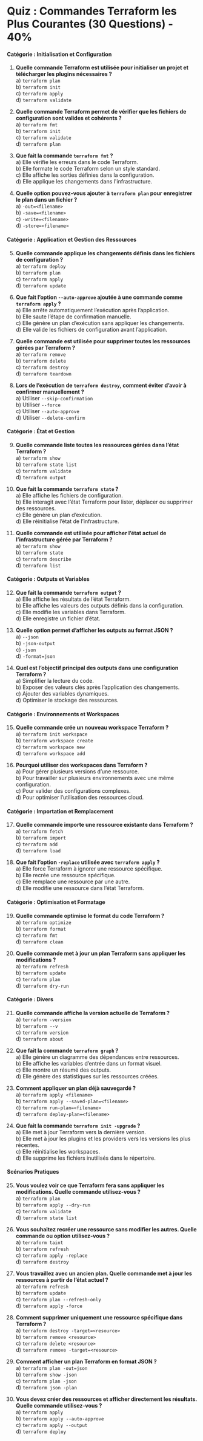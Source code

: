 # Quiz : Commandes Terraform les Plus Courantes (30 Questions) - 40%

#### **Catégorie : Initialisation et Configuration**

1. **Quelle commande Terraform est utilisée pour initialiser un projet et télécharger les plugins nécessaires ?**  
   a) `terraform plan`  
   b) `terraform init`  
   c) `terraform apply`  
   d) `terraform validate`

2. **Quelle commande Terraform permet de vérifier que les fichiers de configuration sont valides et cohérents ?**  
   a) `terraform fmt`  
   b) `terraform init`  
   c) `terraform validate`  
   d) `terraform plan`

3. **Que fait la commande `terraform fmt` ?**  
   a) Elle vérifie les erreurs dans le code Terraform.  
   b) Elle formate le code Terraform selon un style standard.  
   c) Elle affiche les sorties définies dans la configuration.  
   d) Elle applique les changements dans l'infrastructure.

4. **Quelle option pouvez-vous ajouter à `terraform plan` pour enregistrer le plan dans un fichier ?**  
   a) `-out=<filename>`  
   b) `-save=<filename>`  
   c) `-write=<filename>`  
   d) `-store=<filename>`

#### **Catégorie : Application et Gestion des Ressources**

5. **Quelle commande applique les changements définis dans les fichiers de configuration ?**  
   a) `terraform deploy`  
   b) `terraform plan`  
   c) `terraform apply`  
   d) `terraform update`

6. **Que fait l’option `--auto-approve` ajoutée à une commande comme `terraform apply` ?**  
   a) Elle arrête automatiquement l’exécution après l’application.  
   b) Elle saute l’étape de confirmation manuelle.  
   c) Elle génère un plan d’exécution sans appliquer les changements.  
   d) Elle valide les fichiers de configuration avant l’application.

7. **Quelle commande est utilisée pour supprimer toutes les ressources gérées par Terraform ?**  
   a) `terraform remove`  
   b) `terraform delete`  
   c) `terraform destroy`  
   d) `terraform teardown`

8. **Lors de l’exécution de `terraform destroy`, comment éviter d’avoir à confirmer manuellement ?**  
   a) Utiliser `--skip-confirmation`  
   b) Utiliser `--force`  
   c) Utiliser `--auto-approve`  
   d) Utiliser `--delete-confirm`

#### **Catégorie : État et Gestion**

9. **Quelle commande liste toutes les ressources gérées dans l’état Terraform ?**  
   a) `terraform show`  
   b) `terraform state list`  
   c) `terraform validate`  
   d) `terraform output`

10. **Que fait la commande `terraform state` ?**  
    a) Elle affiche les fichiers de configuration.  
    b) Elle interagit avec l’état Terraform pour lister, déplacer ou supprimer des ressources.  
    c) Elle génère un plan d’exécution.  
    d) Elle réinitialise l’état de l’infrastructure.

11. **Quelle commande est utilisée pour afficher l’état actuel de l’infrastructure gérée par Terraform ?**  
    a) `terraform show`  
    b) `terraform state`  
    c) `terraform describe`  
    d) `terraform list`

#### **Catégorie : Outputs et Variables**

12. **Que fait la commande `terraform output` ?**  
    a) Elle affiche les résultats de l’état Terraform.  
    b) Elle affiche les valeurs des outputs définis dans la configuration.  
    c) Elle modifie les variables dans Terraform.  
    d) Elle enregistre un fichier d’état.

13. **Quelle option permet d’afficher les outputs au format JSON ?**  
    a) `--json`  
    b) `-json-output`  
    c) `-json`  
    d) `-format=json`

14. **Quel est l’objectif principal des outputs dans une configuration Terraform ?**  
    a) Simplifier la lecture du code.  
    b) Exposer des valeurs clés après l’application des changements.  
    c) Ajouter des variables dynamiques.  
    d) Optimiser le stockage des ressources.

#### **Catégorie : Environnements et Workspaces**

15. **Quelle commande crée un nouveau workspace Terraform ?**  
    a) `terraform init workspace`  
    b) `terraform workspace create`  
    c) `terraform workspace new`  
    d) `terraform workspace add`

16. **Pourquoi utiliser des workspaces dans Terraform ?**  
    a) Pour gérer plusieurs versions d’une ressource.  
    b) Pour travailler sur plusieurs environnements avec une même configuration.  
    c) Pour valider des configurations complexes.  
    d) Pour optimiser l’utilisation des ressources cloud.

#### **Catégorie : Importation et Remplacement**

17. **Quelle commande importe une ressource existante dans Terraform ?**  
    a) `terraform fetch`  
    b) `terraform import`  
    c) `terraform add`  
    d) `terraform load`

18. **Que fait l’option `-replace` utilisée avec `terraform apply` ?**  
    a) Elle force Terraform à ignorer une ressource spécifique.  
    b) Elle recrée une ressource spécifique.  
    c) Elle remplace une ressource par une autre.  
    d) Elle modifie une ressource dans l’état Terraform.

#### **Catégorie : Optimisation et Formatage**

19. **Quelle commande optimise le format du code Terraform ?**  
    a) `terraform optimize`  
    b) `terraform format`  
    c) `terraform fmt`  
    d) `terraform clean`

20. **Quelle commande met à jour un plan Terraform sans appliquer les modifications ?**  
    a) `terraform refresh`  
    b) `terraform update`  
    c) `terraform plan`  
    d) `terraform dry-run`

#### **Catégorie : Divers**

21. **Quelle commande affiche la version actuelle de Terraform ?**  
    a) `terraform -version`  
    b) `terraform --v`  
    c) `terraform version`  
    d) `terraform about`

22. **Que fait la commande `terraform graph` ?**  
    a) Elle génère un diagramme des dépendances entre ressources.  
    b) Elle affiche les variables d’entrée dans un format visuel.  
    c) Elle montre un résumé des outputs.  
    d) Elle génère des statistiques sur les ressources créées.

23. **Comment appliquer un plan déjà sauvegardé ?**  
    a) `terraform apply <filename>`  
    b) `terraform apply --saved-plan=<filename>`  
    c) `terraform run-plan=<filename>`  
    d) `terraform deploy-plan=<filename>`

24. **Que fait la commande `terraform init -upgrade` ?**  
    a) Elle met à jour Terraform vers la dernière version.  
    b) Elle met à jour les plugins et les providers vers les versions les plus récentes.  
    c) Elle réinitialise les workspaces.  
    d) Elle supprime les fichiers inutilisés dans le répertoire.

#### **Scénarios Pratiques**

25. **Vous voulez voir ce que Terraform fera sans appliquer les modifications. Quelle commande utilisez-vous ?**  
    a) `terraform plan`  
    b) `terraform apply --dry-run`  
    c) `terraform validate`  
    d) `terraform state list`

26. **Vous souhaitez recréer une ressource sans modifier les autres. Quelle commande ou option utilisez-vous ?**  
    a) `terraform taint`  
    b) `terraform refresh`  
    c) `terraform apply -replace`  
    d) `terraform destroy`

27. **Vous travaillez avec un ancien plan. Quelle commande met à jour les ressources à partir de l’état actuel ?**  
    a) `terraform refresh`  
    b) `terraform update`  
    c) `terraform plan --refresh-only`  
    d) `terraform apply -force`

28. **Comment supprimer uniquement une ressource spécifique dans Terraform ?**  
    a) `terraform destroy -target=<resource>`  
    b) `terraform remove <resource>`  
    c) `terraform delete <resource>`  
    d) `terraform remove -target=<resource>`

29. **Comment afficher un plan Terraform en format JSON ?**  
    a) `terraform plan -out=json`  
    b) `terraform show -json`  
    c) `terraform plan -json`  
    d) `terraform json -plan`

30. **Vous devez créer des ressources et afficher directement les résultats. Quelle commande utilisez-vous ?**  
    a) `terraform apply`  
    b) `terraform apply --auto-approve`  
    c) `terraform apply --output`  
    d) `terraform deploy`  

